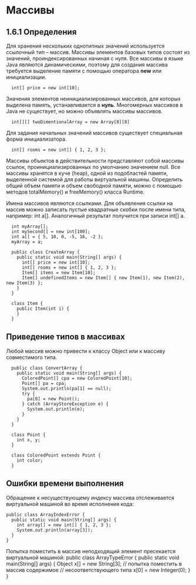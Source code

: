# Массивы

## 1.6.1 Определения

Для хранения нескольких однотипных значений используется ссылочный тип – массив.
Массивы элементов базовых типов состоят из значений, проиндексированных начиная с нуля.
Все массивы в языке Java являются динамическими, поэтому для создания массива требуется выделение памяти с помощью оператора **new** или инициализации.

      int[] price = new int[10];

Значения элементов неинициализированных массивов, для которых выделена память, устанавливается в **нуль**.
Многомерных массивов в Java не существует, но можно объявлять массивы массивов. 

      int[][] twoDimentionalArray = new Array[8][8]

Для задания начальных значений массивов существует специальная форма инициализатора.

      int[] rooms = new int[] { 1, 2, 3 };

Массивы объектов в действительности представляют собой массивы ссылок, проинициализированных по умолчанию значением null.
Все массивы хранятся в куче (heap), одной из подобластей памяти, выделенной системой для работы виртуальной машины.
Определить общий объем памяти и объем свободной памяти, можно с помощью методов totalMemory() и freeMemory() класса Runtime.

Имена массивов являются ссылками. Для объявления ссылки на массив можно записать пустые квадратные скобки после имени типа, например: int a[]. Аналогичный результат получится при записи int[] a.
      
      int myArray[];
      int mySecond[] = new int[100];
      int a[] = { 5, 10, 0, -5, 16, -2 };
      myArray = a;
      
      public class CreateArray {
        public static void main(String[] args) {
          int[] price = new int[10];
          int[] rooms = new int[] { 1, 2, 3 };
          Item[] items = new Item[10];
          Item[] undefinedItems = new Item[] { new Item(1), new Item(2), new Item(3) };
        }
      }

      class Item {
        public Item(int i) {
        }
      }

  ## Приведение типов в массивах

  Любой массив можно привести к классу Object или к массиву совместимого типа.
  
      public class ConvertArray {
        public static void main(String[] args) {
          ColoredPoint[] cpa = new ColoredPoint[10];
          Point[] pa = cpa;
          System.out.println(pa[1] == null);
          try {
            pa[0] = new Point();
          } catch (ArrayStoreException e) {
            System.out.println(e);
          }
        }
      }
      
      class Point {
        int x, y;
      }
      
      class ColoredPoint extends Point {
        int color;
      }

  ## Ошибки времени выполнения

Обращение к несуществующему индексу массива отслеживается виртуальной машиной во время исполнения кода:

    public class ArrayIndexError {
      public static void main(String[] args) {
        int array[] = new int[] { 1, 2, 3 };
        System.out.println(array[3]);
      }
    }
    
Попытка поместить в массив неподходящий элемент пресекается виртуальной машиной:
    public class ArrayTypeError {
      public static void main(String[] args) {
        Object x[] = new String[3];
        // попытка поместить в массив содержимое
        // несоответствующего типа
        x[0] = new Integer(0);
      }
    }
  
